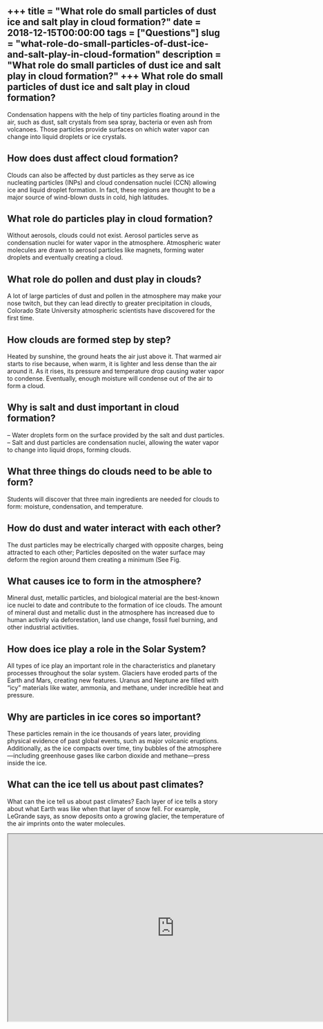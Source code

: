 +++
title = "What role do small particles of dust ice and salt play in cloud formation?"
date = 2018-12-15T00:00:00
tags = ["Questions"]
slug = "what-role-do-small-particles-of-dust-ice-and-salt-play-in-cloud-formation"
description = "What role do small particles of dust ice and salt play in cloud formation?"
+++
What role do small particles of dust ice and salt play in cloud formation?
--------------------------------------------------------------------------

Condensation happens with the help of tiny particles floating around in the air, such as dust, salt crystals from sea spray, bacteria or even ash from volcanoes. Those particles provide surfaces on which water vapor can change into liquid droplets or ice crystals.

How does dust affect cloud formation?
-------------------------------------

Clouds can also be affected by dust particles as they serve as ice nucleating particles (INPs) and cloud condensation nuclei (CCN) allowing ice and liquid droplet formation. In fact, these regions are thought to be a major source of wind-blown dusts in cold, high latitudes.

What role do particles play in cloud formation?
-----------------------------------------------

Without aerosols, clouds could not exist. Aerosol particles serve as condensation nuclei for water vapor in the atmosphere. Atmospheric water molecules are drawn to aerosol particles like magnets, forming water droplets and eventually creating a cloud.

What role do pollen and dust play in clouds?
--------------------------------------------

A lot of large particles of dust and pollen in the atmosphere may make your nose twitch, but they can lead directly to greater precipitation in clouds, Colorado State University atmospheric scientists have discovered for the first time.

How clouds are formed step by step?
-----------------------------------

Heated by sunshine, the ground heats the air just above it. That warmed air starts to rise because, when warm, it is lighter and less dense than the air around it. As it rises, its pressure and temperature drop causing water vapor to condense. Eventually, enough moisture will condense out of the air to form a cloud.

Why is salt and dust important in cloud formation?
--------------------------------------------------

– Water droplets form on the surface provided by the salt and dust particles. – Salt and dust particles are condensation nuclei, allowing the water vapor to change into liquid drops, forming clouds.

What three things do clouds need to be able to form?
----------------------------------------------------

Students will discover that three main ingredients are needed for clouds to form: moisture, condensation, and temperature.

How do dust and water interact with each other?
-----------------------------------------------

The dust particles may be electrically charged with opposite charges, being attracted to each other; Particles deposited on the water surface may deform the region around them creating a minimum (See Fig.

What causes ice to form in the atmosphere?
------------------------------------------

Mineral dust, metallic particles, and biological material are the best-known ice nuclei to date and contribute to the formation of ice clouds. The amount of mineral dust and metallic dust in the atmosphere has increased due to human activity via deforestation, land use change, fossil fuel burning, and other industrial activities.

How does ice play a role in the Solar System?
---------------------------------------------

All types of ice play an important role in the characteristics and planetary processes throughout the solar system. Glaciers have eroded parts of the Earth and Mars, creating new features. Uranus and Neptune are filled with “icy” materials like water, ammonia, and methane, under incredible heat and pressure.

Why are particles in ice cores so important?
--------------------------------------------

These particles remain in the ice thousands of years later, providing physical evidence of past global events, such as major volcanic eruptions. Additionally, as the ice compacts over time, tiny bubbles of the atmosphere—including greenhouse gases like carbon dioxide and methane—press inside the ice.

What can the ice tell us about past climates?
---------------------------------------------

What can the ice tell us about past climates? Each layer of ice tells a story about what Earth was like when that layer of snow fell. For example, LeGrande says, as snow deposits onto a growing glacier, the temperature of the air imprints onto the water molecules.

<iframe allow="accelerometer; autoplay; clipboard-write; encrypted-media; gyroscope; picture-in-picture" allowfullscreen="" class="__youtube_prefs__  epyt-is-override  no-lazyload" data-no-lazy="1" data-origheight="433" data-origwidth="770" data-skipgform_ajax_framebjll="" height="433" id="_ytid_64772" loading="lazy" src="https://www.youtube.com/embed/8e4pAXy1iZI?enablejsapi=1&autoplay=0&cc_load_policy=0&cc_lang_pref=&iv_load_policy=1&loop=0&modestbranding=0&rel=1&fs=1&playsinline=0&autohide=2&theme=dark&color=red&controls=1&" title="YouTube player" width="770"></iframe>